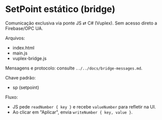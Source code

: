 # SetPoint estático (bridge)

Comunicação exclusiva via ponte JS ⇄ C# (Vuplex). Sem acesso direto a Firebase/OPC UA.

Arquivos:
- index.html
- main.js
- vuplex-bridge.js

Mensagens e protocolo: consulte `../../docs/bridge-messages.md`.

Chave padrão:
- sp (setpoint)

Fluxo:
- JS pede `readNumber { key }` e recebe `valueNumber` para refletir na UI.
- Ao clicar em "Aplicar", envia `writeNumber { key, value }`.
